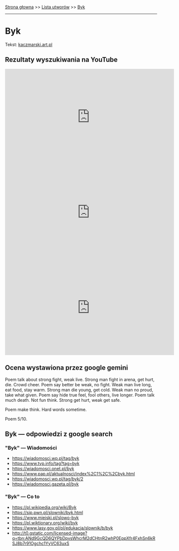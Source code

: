 [Strona głowna](../index.md) >> [Lista utworów](../list.md) >> [Byk](84.md)

---

# Byk

Tekst: [kaczmarski.art.pl](https://www.kaczmarski.art.pl/tworczosc/wiersze/byk/)

## Rezultaty wyszukiwania na YouTube

<iframe width="560" height="315" src="https://www.youtube.com/embed/fkGf5b_rCSs?si=IdontcarewhotheIRSsendsImnotpayingtaxes" title="YouTube video player" frameborder="0" allow="accelerometer; autoplay; clipboard-write; encrypted-media; gyroscope; picture-in-picture; web-share" referrerpolicy="strict-origin-when-cross-origin" allowfullscreen></iframe>

<iframe width="560" height="315" src="https://www.youtube.com/embed/NTNcxGVgn9I?si=IdontcarewhotheIRSsendsImnotpayingtaxes" title="YouTube video player" frameborder="0" allow="accelerometer; autoplay; clipboard-write; encrypted-media; gyroscope; picture-in-picture; web-share" referrerpolicy="strict-origin-when-cross-origin" allowfullscreen></iframe>

<iframe width="560" height="315" src="https://www.youtube.com/embed/GzxeaC896mU?si=IdontcarewhotheIRSsendsImnotpayingtaxes" title="YouTube video player" frameborder="0" allow="accelerometer; autoplay; clipboard-write; encrypted-media; gyroscope; picture-in-picture; web-share" referrerpolicy="strict-origin-when-cross-origin" allowfullscreen></iframe>

## Ocena wystawiona przez google gemini

Poem talk about strong fight, weak live. Strong man fight in arena, get hurt, die. Crowd cheer. Poem say better be weak, no fight. Weak man live long, eat food, stay warm. Strong man die young, get cold. Weak man no proud, take what given. Poem say hide true feel, fool others, live longer. Poem talk much death. Not fun think. Strong get hurt, weak get safe.

Poem make think. Hard words sometime. 

Poem 5/10.


## Byk — odpowiedzi z google search

### "Byk" — Wiadomości

 - <https://wiadomosci.wp.pl/tag/byk>
 - <https://www.tvp.info/tag?tag=byk>
 - <https://wiadomosci.onet.pl/byk>
 - <https://www.pap.pl/aktualnosci/index%2C1%2C%2Cbyk.html>
 - <https://wiadomosci.wp.pl/tag/byk/2>
 - <https://wiadomosci.gazeta.pl/byk>

### "Byk" — Co to

 - <https://pl.wikipedia.org/wiki/Byk>
 - <https://sjp.pwn.pl/slowniki/byk.html>
 - <https://www.miejski.pl/slowo-byk>
 - <https://pl.wiktionary.org/wiki/byk>
 - <https://www.lasy.gov.pl/pl/edukacja/slownik/b/byk>
 - <http://t0.gstatic.com/licensed-image?q=tbn:ANd9GcQD6QYPbDpvsWhcrM2dCHtnR2whP0EppXfr4FxhSn6kRSJ8b7r91Ogchc1YyVC63uxS>

